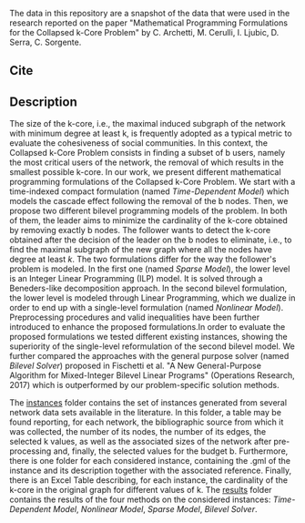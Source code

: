 The data in this repository are a snapshot of the data that were used in the research reported on the paper "Mathematical Programming Formulations for the Collapsed k-Core Problem" by C. Archetti, M. Cerulli, I. Ljubic, D. Serra, C. Sorgente.

## Cite

## Description
The size of the k-core, i.e., the maximal induced subgraph of the network with minimum degree at least k, is frequently adopted as a typical metric to evaluate the cohesiveness of social communities. In this context, the Collapsed k-Core Problem consists in finding a subset of b users, namely the most critical users of the network, the removal of which results in the smallest possible k-core. 
In our work, we present different mathematical programming formulations of the Collapsed k-Core Problem. We start with a time-indexed compact formulation (named _Time-Dependent Model_) which models the cascade effect following the removal of the b nodes. Then, we propose two different bilevel programming models of the problem. In both of them, the leader aims to minimize the cardinality of the k-core obtained by removing exactly b nodes. The follower wants to detect the k-core obtained after the decision of the leader on the b nodes to eliminate, i.e., to find the maximal subgraph of the new graph where all the nodes have degree at least $k$. The two formulations differ for the way the follower's problem is modeled. In the first one (named _Sparse Model_), the lower level is an Integer Linear Programming (ILP) model. It is solved through a Beneders-like decomposition approach. In the second bilevel formulation, the lower level is modeled through Linear Programming, which we dualize in order to end up with a single-level formulation (named _Nonlinear Model_). Preprocessing procedures and valid inequalities have been further introduced to enhance the proposed formulations.In order to evaluate the proposed formulations we tested different existing instances, showing the superiority of the single-level reformulation of the second bilevel model. We further compared the approaches with the general purpose solver (named _Bilevel Solver_) proposed in Fischetti et al. "A New General-Purpose Algorithm for Mixed-Integer Bilevel Linear Programs" (Operations Research, 2017) which is outperformed by our problem-specific solution methods.

The [instances](https://github.com/casorgente/CollapsedKCore/tree/main/OnlineLibrary/instances) folder contains the set of instances generated from several network data sets available in the literature. In this folder, a table may be found reporting, for each network, the bibliographic source from which it was collected, the number of its nodes, the number of its edges, the selected k values, as well as the associated sizes of the network after pre-processing and, finally, the selected values for the budget b. Furthermore, there is one folder for each considered instance, containing the .gml of the instance and its description together with the associated reference. Finally, there is an Excel Table describing, for each instance, the cardinality of the k-core in the original graph for different values of k.
The [results](https://github.com/casorgente/CollapsedKCore/tree/main/OnlineLibrary/results) folder contains the results of the four methods on the considered instances: _Time-Dependent Model_, _Nonlinear Model_, _Sparse Model_, _Bilevel Solver_.

